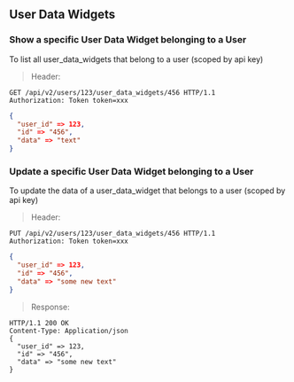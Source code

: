 ## User Data Widgets

### Show a specific User Data Widget belonging to a User 

To list all user_data_widgets that belong to a user (scoped by api key)

> Header:

``` http
GET /api/v2/users/123/user_data_widgets/456 HTTP/1.1
Authorization: Token token=xxx
```

```json
{
  "user_id" => 123,
  "id" => "456",
  "data" => "text"
}
```

### Update a specific User Data Widget belonging to a User 

To update the data of a user_data_widget that belongs to a user (scoped by api key)

> Header:

``` http
PUT /api/v2/users/123/user_data_widgets/456 HTTP/1.1
Authorization: Token token=xxx
```

```json
{
  "user_id" => 123,
  "id" => "456",
  "data" => "some new text"
}
```

> Response:

``` http
HTTP/1.1 200 OK
Content-Type: Application/json
{
  "user_id" => 123,
  "id" => "456",
  "data" => "some new text"
}
```
